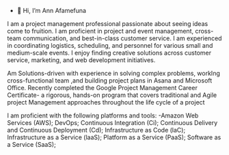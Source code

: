 - 👋 Hi, I’m Ann Afamefuna

I am a project management professional passionate about seeing ideas come to fruition. I am proficient in project and event management, cross-team communication, and best-in-class customer service. I am experienced in coordinating logistics, scheduling, and personnel for various small and medium-scale events. I enjoy finding creative solutions across customer service, marketing, and web development initiatives.

Am Solutions-driven with experience in solving complex problems, workIng cross-functional team ,and building project plans in Asana and Microsoft Office. Recently completed the Google Project Management Career Certificate- a rigorous, hands-on program that covers traditional and Agile project Management approaches throughout the life cycle of a project

I am proficient with the following platforms and tools:
-Amazon Web Services (AWS);
DevOps;
Continuous Integration (Ci);
Continuous Delivery and Continuous Deployment (Cd);
Infrastructure as Code (laC);
Infrastructure as a Service (laaS);
Platform as a Service (PaaS);
Software as a Service (SaaS);
<!---
annafamefuna10/annafamefuna10 is a ✨ special ✨ repository because its `README.md` (this file) appears on your GitHub profile.
You can click the Preview link to take a look at your changes.
--->
